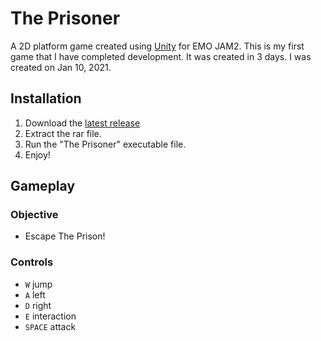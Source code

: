 # The Prisoner

A 2D platform game created using [Unity](https://unity.com/) for EMO JAM2. This is my first game that I have completed development. It was created in 3 days. I was created on Jan 10, 2021.

## Installation

1. Download the [latest release](https://github.com/dyternal/the-prisoner/releases/tag/unity)
2. Extract the rar file.
3. Run the "The Prisoner" executable file.
4. Enjoy!

## Gameplay

### Objective
- Escape The Prison!

### Controls
- `W` jump
- `A` left
- `D` right
- `E` interaction
- `SPACE` attack
